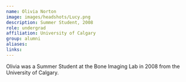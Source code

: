 ```yaml
---
name: Olivia Norton
image: images/headshots/Lucy.png
description: Summer Student, 2008
role: undergrad
affiliation: University of Calgary
group: alumni
aliases: 
links:
---
```


Olivia was a Summer Student at the Bone Imaging Lab in 2008 from the University of Calgary.